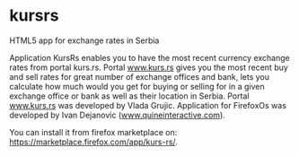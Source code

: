 # kursrs
HTML5 app for exchange rates in Serbia

Application KursRs enables you to have the most recent currency exchange rates from portal kurs.rs. Portal www.kurs.rs gives you the most recent buy and sell rates for great number of exchange offices and bank, lets you calculate how much would you get for buying or selling for in a given exchange office or bank as well as their location in Serbia. Portal www.kurs.rs was developed by Vlada Grujic. Application for FirefoxOs was developed by Ivan Dejanovic (www.quineinteractive.com).

You can install it from firefox marketplace on: https://marketplace.firefox.com/app/kurs-rs/.